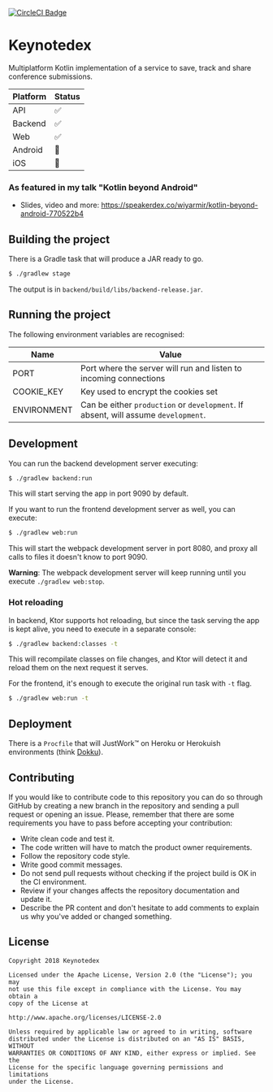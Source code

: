[![CircleCI Badge](https://circleci.com/gh/wiyarmir/keynotedex.svg?style=shield&circle-token=72ac43ae5f62b6afd03c960360f46d573d852f0b)](https://circleci.com/gh/wiyarmir/keynotedex)

# Keynotedex

Multiplatform Kotlin implementation of a service to save, track and share conference submissions.

| Platform | Status |
|----------|--------|
| API      |   ✅   |
| Backend  |   ✅   |
| Web      |   ✅   |
| Android  |   👷   |
| iOS      |   👷   |

### As featured in my talk "Kotlin beyond Android"

- Slides, video and more: https://speakerdex.co/wiyarmir/kotlin-beyond-android-770522b4

## Building the project

There is a Gradle task that will produce a JAR ready to go.

```bash
$ ./gradlew stage
```

The output is in `backend/build/libs/backend-release.jar`.

## Running the project

The following environment variables are recognised:

| Name | Value |
|------|-------|
| PORT | Port where the server will run and listen to incoming connections |
| COOKIE_KEY | Key used to encrypt the cookies set |
| ENVIRONMENT | Can be either `production` or `development`. If absent, will assume `development`. |

## Development

You can run the backend development server executing:

```bash
$ ./gradlew backend:run
```

This will start serving the app in port 9090 by default. 

If you want to run the frontend development server as well, you can execute:

```bash
$ ./gradlew web:run
```

This will start the webpack development server in port 8080, and proxy all calls to files it doesn't know to port 9090.

**Warning**: The webpack development server will keep running until you execute `./gradlew web:stop`.

### Hot reloading

In backend, Ktor supports hot reloading, but since the task serving the app is kept alive, you need to execute in a separate console:

```bash
$ ./gradlew backend:classes -t
```

This will recompilate classes on file changes, and Ktor will detect it and reload them on the next request it serves.

For the frontend, it's enough to execute the original run task with `-t` flag.

```bash
$ ./gradlew web:run -t
```

## Deployment

There is a `Procfile` that will JustWork™️ on Heroku or Herokuish environments (think [Dokku](https://github.com/dokku/dokku)).

## Contributing

If you would like to contribute code to this repository you can do so through GitHub by creating a new branch in the repository and sending a pull request or opening an issue. Please, remember that there are some requirements you have to pass before accepting your contribution:

* Write clean code and test it.
* The code written will have to match the product owner requirements.
* Follow the repository code style.
* Write good commit messages.
* Do not send pull requests without checking if the project build is OK in the CI environment.
* Review if your changes affects the repository documentation and update it.
* Describe the PR content and don't hesitate to add comments to explain us why you've added or changed something.

## License

    Copyright 2018 Keynotedex

    Licensed under the Apache License, Version 2.0 (the "License"); you may 
    not use this file except in compliance with the License. You may obtain a 
    copy of the License at

    http://www.apache.org/licenses/LICENSE-2.0

    Unless required by applicable law or agreed to in writing, software 
    distributed under the License is distributed on an "AS IS" BASIS, WITHOUT 
    WARRANTIES OR CONDITIONS OF ANY KIND, either express or implied. See the 
    License for the specific language governing permissions and limitations 
    under the License.
